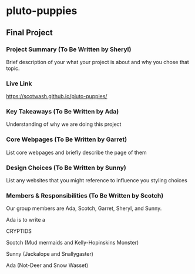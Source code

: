 # pluto-puppies

## Final Project

### Project Summary (To Be Written by Sheryl)

Brief description of your what your project is about and why you chose that topic.

### Live Link

https://scotwash.github.io/pluto-puppies/

### Key Takeaways (To Be Written by Ada)

Understanding of why we are doing this project

### Core Webpages (To Be Written by Garret)

List core webpages and briefly describe the page of them

### Design Choices (To Be Written by Sunny)

List any websites that you might reference to influence you styling choices

### Members & Responsibilities (To Be Written by Scotch)

Our group members are Ada, Scotch, Garret, Sheryl, and Sunny.

Ada is to write a

CRYPTIDS

Scotch (Mud mermaids and Kelly-Hopinskins Monster)

Sunny (Jackalope and Snallygaster)

Ada (Not-Deer and Snow Wasset)
